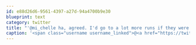 ```yaml
---
id: e88d26d6-9561-4397-a27d-94a4700b9e30
blueprint: text
category: twitter
title: "'@mi_chelle ha, agreed. I'd go to a lot more runs if they were held at 10PM with beer a a goal Ever hear of the Hash House Harriers?"
caption: '<span class="username username_linked">@<a href="https://twitter.com/mi_chelle" title="Michelle Sargent">mi_chelle</a></span> ha, agreed. I''d go to a lot more runs if they were held at 10PM with beer a a goal Ever hear of the Hash House Harriers?'
---
```

